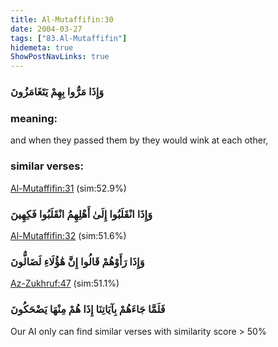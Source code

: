 ```yaml
---
title: Al-Mutaffifin:30
date: 2004-03-27
tags: ["83.Al-Mutaffifin"]
hidemeta: true 
ShowPostNavLinks: true 
---
```

### وَإِذَا مَرُّوا بِهِمْ يَتَغَامَزُونَ
### meaning: 
and when they passed them by they would wink at each other,
### similar verses: 

[Al-Mutaffifin:31](/83/31) (sim:52.9%)

### وَإِذَا انْقَلَبُوا إِلَىٰ أَهْلِهِمُ انْقَلَبُوا فَكِهِينَ

[Al-Mutaffifin:32](/83/32) (sim:51.6%)

### وَإِذَا رَأَوْهُمْ قَالُوا إِنَّ هَٰؤُلَاءِ لَضَالُّونَ

[Az-Zukhruf:47](/43/47) (sim:51.1%)

### فَلَمَّا جَاءَهُمْ بِآيَاتِنَا إِذَا هُمْ مِنْهَا يَضْحَكُونَ

Our AI only can find similar verses with similarity score > 50% 

